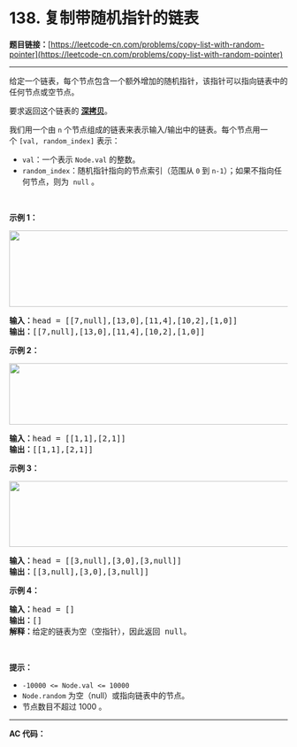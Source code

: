 # 138. 复制带随机指针的链表

**题目链接：**[https://leetcode-cn.com/problems/copy-list-with-random-pointer](https://leetcode-cn.com/problems/copy-list-with-random-pointer)

---

<div class="content__1Y2H">
 <div class="notranslate">
  <p>给定一个链表，每个节点包含一个额外增加的随机指针，该指针可以指向链表中的任何节点或空节点。</p> 
  <p>要求返回这个链表的&nbsp;<strong><a href="https://baike.baidu.com/item/深拷贝/22785317?fr=aladdin">深拷贝</a></strong>。&nbsp;</p> 
  <p>我们用一个由&nbsp;<code>n</code>&nbsp;个节点组成的链表来表示输入/输出中的链表。每个节点用一个&nbsp;<code>[val, random_index]</code>&nbsp;表示：</p> 
  <ul> 
   <li><code>val</code>：一个表示&nbsp;<code>Node.val</code>&nbsp;的整数。</li> 
   <li><code>random_index</code>：随机指针指向的节点索引（范围从&nbsp;<code>0</code>&nbsp;到&nbsp;<code>n-1</code>）；如果不指向任何节点，则为&nbsp;&nbsp;<code>null</code>&nbsp;。</li> 
  </ul> 
  <p>&nbsp;</p> 
  <p><strong>示例 1：</strong></p> 
  <p><img style="height: 138px; width: 680px;" src="https://assets.leetcode-cn.com/aliyun-lc-upload/uploads/2020/01/09/e1.png" alt=""></p> 
  <pre class="language-text"><strong>输入：</strong>head = [[7,null],[13,0],[11,4],[10,2],[1,0]]
<strong>输出：</strong>[[7,null],[13,0],[11,4],[10,2],[1,0]]
</pre> 
  <p><strong>示例 2：</strong></p> 
  <p><img style="height: 111px; width: 680px;" src="https://assets.leetcode-cn.com/aliyun-lc-upload/uploads/2020/01/09/e2.png" alt=""></p> 
  <pre class="language-text"><strong>输入：</strong>head = [[1,1],[2,1]]
<strong>输出：</strong>[[1,1],[2,1]]
</pre> 
  <p><strong>示例 3：</strong></p> 
  <p><strong><img style="height: 119px; width: 680px;" src="https://assets.leetcode-cn.com/aliyun-lc-upload/uploads/2020/01/09/e3.png" alt=""></strong></p> 
  <pre class="language-text"><strong>输入：</strong>head = [[3,null],[3,0],[3,null]]
<strong>输出：</strong>[[3,null],[3,0],[3,null]]
</pre> 
  <p><strong>示例 4：</strong></p> 
  <pre class="language-text"><strong>输入：</strong>head = []
<strong>输出：</strong>[]
<strong>解释：</strong>给定的链表为空（空指针），因此返回 null。
</pre> 
  <p>&nbsp;</p> 
  <p><strong>提示：</strong></p> 
  <ul> 
   <li><code>-10000 &lt;= Node.val &lt;= 10000</code></li> 
   <li><code>Node.random</code>&nbsp;为空（null）或指向链表中的节点。</li> 
   <li>节点数目不超过 1000 。</li> 
  </ul> 
 </div>
</div>

---

**AC 代码：**

```java

```